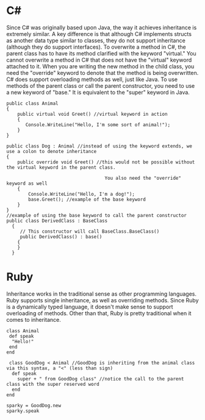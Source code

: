 # C#
Since C# was originally based upon Java, the way it achieves inheritance is extremely similar. A key difference is that although C# implements structs as another data type similar to classes, they do not support inheritance (although they do support interfaces). To overwrite a method in C#, the parent class has to have its method clarified with the keyword "virtual." You cannot overwrite a method in C# that does not have the "virtual" keyword attached to it. When you are writing the new method in the child class, you need the "override" keyword to denote that the method is being overwritten. C# does support overloading methods as well, just like Java. To use methods of the parent class or call the parent constructor, you need to use a new keyword of "base." It is equivalent to the "super" keyword in Java.
    
    public class Animal
    {
        public virtual void Greet() //virtual keyword in action
        {
           Console.WriteLine("Hello, I'm some sort of animal!");
        }
    }

    public class Dog : Animal //instead of using the keyword extends, we use a colon to denote inheritance
    {
        public override void Greet() //this would not be possible without the virtual keyword in the parent class. 
        
                                        You also need the "override" keyword as well
        {
            Console.WriteLine("Hello, I'm a dog!");
            base.Greet(); //example of the base keyword
        }
    }
    //example of using the base keyword to call the parent constructor
    public class DerivedClass : BaseClass
      {
         // This constructor will call BaseClass.BaseClass()
         public DerivedClass() : base()
        {
        }
      }


# Ruby 
Inheritance works in the traditional sense as other programming languages. Ruby supports single inheritance, as well as overriding methods. Since Ruby is a dynamically typed language, it doesn't make sense to support overloading of methods. Other than that, Ruby is pretty traditional when it comes to inheritance. 

    class Animal
     def speak
      "Hello!"
     end
    end

     class GoodDog < Animal //GoodDog is inheriting from the animal class via this syntax, a "<" (less than sign)
      def speak
        super + " from GoodDog class" //notice the call to the parent class with the super reserved word
      end
    end

    sparky = GoodDog.new
    sparky.speak 
